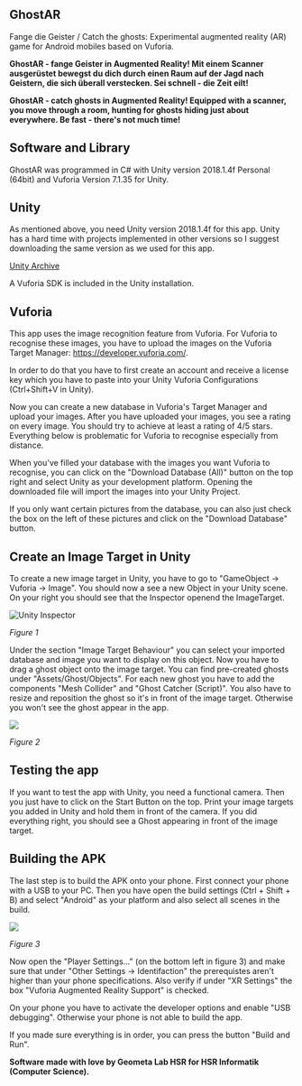 ## GhostAR

Fange die Geister / Catch the ghosts: Experimental augmented reality (AR) game for Android mobiles based on Vuforia.

**GhostAR - fange Geister in Augmented Reality! Mit einem Scanner ausgerüstet bewegst du dich durch einen Raum auf der Jagd nach Geistern, die sich überall verstecken. Sei schnell - die Zeit eilt!**

**GhostAR - catch ghosts in Augmented Reality! Equipped with a scanner, you move through a room, hunting for ghosts hiding just about everywhere. Be fast - there's not much time!**

## Software and Library

GhostAR was programmed in C# with Unity version 2018.1.4f Personal (64bit) and Vuforia Version 7.1.35 for Unity.

## Unity

As mentioned above, you need Unity version 2018.1.4f for this app. Unity has a hard time with projects implemented in other versions so I suggest downloading the same version as we used for this app.

[Unity Archive](https://unity3d.com/de/get-unity/download/archive?_ga=2.57292968.369518449.1531921044-274948365.1528718882)

A Vuforia SDK is included in the Unity installation.


## Vuforia

This app uses the image recognition feature from Vuforia. For Vuforia to recognise these images, you have to upload the images on the Vuforia Target Manager: https://developer.vuforia.com/.

In order to do that you have to first create an account and receive a license key which you have to paste into your Unity Vuforia Configurations (Ctrl+Shift+V in Unity).

Now you can create a new database in Vuforia's Target Manager and upload your images. After you have uploaded your images, you see a rating on every image. You should try to achieve at least a rating of 4/5 stars. Everything below is problematic for Vuforia to recognise especially from distance.

When you've filled your database with the images you want Vuforia to recognise, you can click on the "Download Database (All)" button on the top right and select Unity as your development platform. Opening the downloaded file will import the images into your Unity Project.

If you only want certain pictures from the database, you can also just check the box on the left of these pictures and click on the "Download Database" button.

## Create an Image Target in Unity

To create a new image target in Unity, you have to go to "GameObject -> Vuforia -> Image". You should now a see a new Object in your Unity scene. On your right you should see that the Inspector openend the ImageTarget.

![Unity Inspector](https://md.coredump.ch/uploads/upload_5b0de54cc647b21de263c3489962a0db.png)

_Figure 1_

Under the section "Image Target Behaviour" you can select your imported database and image you want to display on this object. Now you have to drag a ghost object onto the image target. You can find pre-created ghosts under "Assets/Ghost/Objects". For each new ghost you have to add the components "Mesh Collider" and "Ghost Catcher (Script)". You also have to resize and reposition the ghost so it's in front of the image target. Otherwise you won't see the ghost appear in the app.

![](https://md.coredump.ch/uploads/upload_b261dbdb2cc5c6c588e507520e7d0ee2.png)

_Figure 2_

## Testing the app

If you want to test the app with Unity, you need a functional camera. Then you just have to click on the Start Button on the top. Print your image targets you added in  Unity and hold them in front of the camera. If you did everything right, you should see a Ghost appearing in front of the image target.

## Building the APK

The last step is to build the APK onto your phone. First connect your phone with a USB to your PC. Then you have open the build settings (Ctrl + Shift + B) and select "Android" as your platform and also select all scenes in the build.

![](https://md.coredump.ch/uploads/upload_b14e80f74558ab1856433d657a903111.png)

_Figure 3_

Now open the "Player Settings..." (on the bottom left in figure 3) and make sure that under "Other Settings -> Identifaction" the prerequistes aren't higher than your phone specifications. Also verify if under "XR Settings" the box "Vuforia Augmented Reality Support" is checked.

On your phone you have to activate the developer options and enable "USB debugging". Otherwise your phone is not able to build the app.

If you made sure everything is in order, you can press the button "Build and Run".

**Software made with love by Geometa Lab HSR for HSR Informatik (Computer Science).**